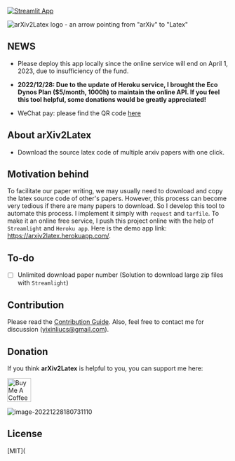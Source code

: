 [![Streamlit App](https://static.streamlit.io/badges/streamlit_badge_black_white.svg)](https://arxiv2latex.herokuapp.com/)

![arXiv2Latex logo - an arrow pointing from "arXiv" to "Latex"](/framework.png)

## NEWS

- Please deploy this app locally since the online service will end on April 1, 2023, due to insufficiency of the fund. 

- **2022/12/28: Due to the update of Heroku service, I brought the Eco Dynos Plan ($5/month, 1000h) to maintain the online API. If you feel this tool helpful, some donations would be greatly appreciated!**

- WeChat pay: please find the QR code [here](#wechatPay)

## About arXiv2Latex 

- Download the source latex code of multiple arxiv papers with one click. 

## Motivation behind

To facilitate our paper writing, we may usually need to download and copy the latex source code of other's papers. However, this process can become very tedious if there are many papers to download. So I develop this tool to automate this process. I implement it simply with `request` and `tarfile`. To make it an online free service, I push this project online with the help of `Streamlight` and `Heroku app`. Here is the demo app link: https://arxiv2latex.herokuapp.com/.

## To-do

- [ ] Unlimited download paper number (Solution to download large zip files with `Streamlight`)


## Contribution

Please read the [Contribution Guide](CONTRIBUTION.md). Also, feel free to contact me for discussion (yixinliucs@gmail.com). 

## Donation

If you think **arXiv2Latex** is helpful to you, you can support me here:

<a href="https://www.buymeacoffee.com/yixin617" target="_blank"><img src="https://cdn.buymeacoffee.com/buttons/v2/default-yellow.png" alt="Buy Me A Coffee" style="height: 54px;" height="54"></a>

<span id="wechatPay">![image-20221228180731110](https://s2.loli.net/2022/12/29/JpMY4iv1QXVSs8a.png)</span>

## License

[MIT](
